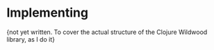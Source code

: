 # Implementing

{not yet written. To cover the actual structure of the Clojure Wildwood library, as I do it}
